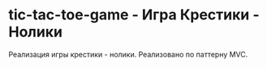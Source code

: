 # tic-tac-toe-game - Игра Крестики - Нолики
Реализация игры крестики - нолики.
Реализовано по паттерну MVC.
